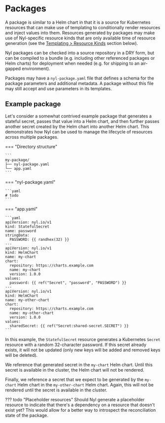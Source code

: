 # Packages

A package is similar to a Helm chart in that it is a source for Kubernetes resources that can make use of
templating to conditionally render resources and inject values into them. Resources generated by packages
may make use of Nyl-specific resource kinds that are only available time of resource generation (see the
[Templating > Resource Kinds](#resource-kinds) section below).

Nyl packages can be checked into a source repository in a DRY form, but can be compiled to a bundle (e.g.
including other referenced packages or Helm charts) for deployment when needed (e.g. for shipping to an
air-gapped environment).

Packages may have a `nyl-package.yaml` file that defines a schema for the package parameters and additional
metadata. A package without this file may still accept and use parameters in its templates.

## Example package

Let's consider a somewhat contrived example package that generates a stateful secret, passes that value into a Helm
chart, and then further passes another secret created by the Helm chart into another Helm chart. This demonstrates
how Nyl can be used to manage the lifecycle of resources across multiple packages.

=== "Directory structure"

    ```
    my-package/
    ├── nyl-package.yaml
    └── app.yaml
    ```

=== "nyl-package.yaml"

    ```yaml
    # todo
    ```

=== "app.yaml"

    ```yaml
    apiVersion: nyl.io/v1
    kind: StatefulSecret
    name: password
    stringData:
      PASSWORD: {{ randhex(32) }}
    ---
    apiVersion: nyl.io/v1
    kind: HelmChart
    name: my-chart
    chart:
      repository: https://charts.example.com
      name: my-chart
      version: 1.0.0
    values:
      password: {{ ref("Secret", "password", "PASSWORD") }}
    ---
    apiVersion: nyl.io/v1
    kind: HelmChart
    name: my-other-chart
    chart:
      repository: https://charts.example.com
      name: my-other-chart
      version: 1.0.0
    values:
      sharedSecret: {{ ref("Secret:shared-secret.SECRET") }}
    ```

In this example, the `StatefulSecret` resource generates a Kubernetes `Secret` resource with a random 32-character
password. If this secret already exists, it will not be updated (only new keys will be added and removed keys will
be deleted).

We reference that generated secret in the `my-chart` Helm chart. Until this secret is available in the cluster, the
Helm chart will not be rendered.

Finally, we reference a secret that we expect to be generated by the `my-chart` Helm chart in the `my-other-chart` Helm
chart. Again, this will not be rendered until the secret is available in the cluster.

??? todo "Placeholder resources"
    Should Nyl generate a placeholder resource to indicate that there's a dependency on a resource that doesn't exist
    yet? This would allow for a better way to introspect the reconciliation state of the package.
